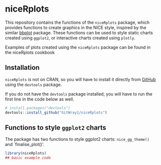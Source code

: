 
<!-- README.md is generated from README.Rmd. Please edit that file -->

# niceRplots

This repository contains the functions of the `niceRplots` package,
which provides functions to create graphics in the NICE style, inspired
by the similar [bbplot](https://github.com/bbc/bbplot) package. These
functions can be used to style static charts created using `ggplot2`, or
interactive charts created using `plotly`.

Examples of plots created using the `niceRplots` package can be found in
the niceRplots cookbook

## Installation

`niceRplots` is not on CRAN, so you will have to install it directly
from [GitHub](https://github.com/) using the `devtools` package.

If you do not have the `devtools` package installed, you will have to
run the first line in the code below as well.

``` r
# install.packages("devtools")
devtools::install_github("GitWray1/niceRplots")
```

## Functions to style `ggplot2` charts

The package has two functions to style ggplot2 charts: `nice_gg_theme()`
and \`finalise_plot()’.

``` r
library(niceRplots)
## basic example code
```
